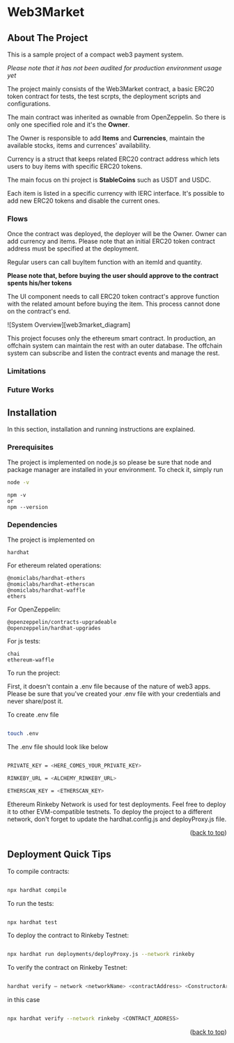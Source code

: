 # Web3Market

<!-- ABOUT THE PROJECT -->

## About The Project

This is a sample project of a compact web3 payment system.

_Please note that it has not been audited for production environment usage yet_

The project mainly consists of the Web3Market contract, a basic ERC20 token contract for tests, the test scrpts, the deployment scripts and configurations.

The main contract was inherited as ownable from OpenZeppelin. So there is only one specified role and it's the **Owner**.

The Owner is responsible to add **Items** and **Currencies**, maintain the available stocks, items and currences' availability.

Currency is a struct that keeps related ERC20 contract address which lets users to buy items with specific ERC20 tokens.

The main focus on thi project is **StableCoins** such as USDT and USDC.

Each item is listed in a specific currency with IERC interface. It's possible to add new ERC20 tokens and disable the current ones.

### Flows

Once the contract was deployed, the deployer will be the Owner. Owner can add currency and items. Please note that an initial ERC20 token contract address must be specified at the deployment.

Regular users can call buyItem function with an itemId and quantity.

**Please note that, before buying the user should approve to the contract spents his/her tokens**

The UI component needs to call ERC20 token contract's approve function with the related amount before buying the item. This process cannot done on the contract's end.

![System Overview][web3market_diagram]

This project focuses only the ethereum smart contract. In production, an offchain system can maintain the rest with an outer database. The offchain system can subscribe and listen the contract events and manage the rest.

### Limitations

### Future Works

## Installation

In this section, installation and running instructions are explained.

### Prerequisites

The project is implemented on node.js so please be sure that node and package manager are installed in your environment. To check it, simply run

```sh
node -v
```

```
npm -v
or
npm --version
```

### Dependencies

The project is implemented on

```
hardhat
```

For ethereum related operations:

```
@nomiclabs/hardhat-ethers
@nomiclabs/hardhat-etherscan
@nomiclabs/hardhat-waffle
ethers
```

For OpenZeppelin:

```
@openzeppelin/contracts-upgradeable
@openzeppelin/hardhat-upgrades
```

For js tests:

```
chai
ethereum-waffle
```

To run the project:

First, it doesn't contain a .env file because of the nature of web3 apps. Please be sure that you've created your .env file with your credentials and never share/post it.

To create .env file

```sh

touch .env

```

The .env file should look like below

```sh

PRIVATE_KEY = <HERE_COMES_YOUR_PRIVATE_KEY>

RINKEBY_URL = <ALCHEMY_RINKEBY_URL>

ETHERSCAN_KEY = <ETHERSCAN_KEY>

```

Ethereum Rinkeby Network is used for test deployments. Feel free to deploy it to other EVM-compatible testnets. To deploy the project to a different network, don't forget to update the hardhat.config.js and deployProxy.js file.

<p  align="right">(<a  href="#top">back to top</a>)</p>

## Deployment Quick Tips

To compile contracts:

```sh

npx hardhat compile

```

To run the tests:

```sh

npx hardhat test

```

To deploy the contract to Rinkeby Testnet:

```sh

npx hardhat run deployments/deployProxy.js --network rinkeby

```

To verify the contract on Rinkeby Testnet:

```sh

hardhat verify — network <networkName> <contractAddress> <ConstructorArguments>

```

in this case

```sh

npx hardhat verify --network rinkeby <CONTRACT_ADDRESS>

```

<p  align="right">(<a  href="#top">back to top</a>)</p>

<!-- MARKDOWN LINKS & IMAGES -->
<!-- https://www.markdownguide.org/basic-syntax/#reference-style-links -->

[system-overview]: images/Web3Market_diagram.png
